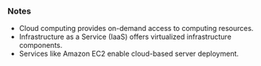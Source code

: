 ### Notes
- Cloud computing provides on-demand access to computing resources.
- Infrastructure as a Service (IaaS) offers virtualized infrastructure components.
- Services like Amazon EC2 enable cloud-based server deployment.
